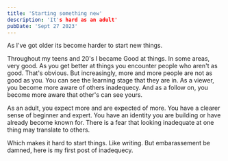 ```yaml
---
title: 'Starting something new'
description: 'It's hard as an adult'
pubDate: 'Sept 27 2023'
---
```


As I've got older its become harder to start new things.

Throughout my teens and 20's I became Good at things. In some areas, very good. As you get better at things you encounter people who aren't as good. That's obvious. But increasingly, more and more people are not as good as you. You can see the learning stage that they are in. As a viewer, you become more aware of others inadequecy. And as a follow on, you become more aware that other's can see yours.

As an adult, you expect more and are expected of more. You have a clearer sense of beginner and expert. You have an identity you are building or have already become known for. There is a fear that looking inadequate at one thing may translate to others.

Which makes it hard to start things. Like writing. But embarassement be damned, here is my first post of inadequecy.
